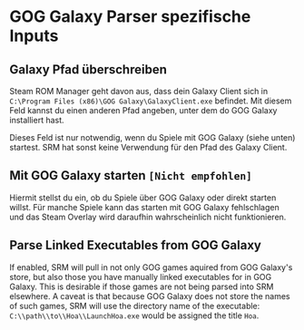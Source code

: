 # GOG Galaxy Parser spezifische Inputs

## Galaxy Pfad überschreiben
Steam ROM Manager geht davon aus, dass dein Galaxy Client sich in `C:\Program Files (x86)\GOG Galaxy\GalaxyClient.exe` befindet. Mit diesem Feld kannst du einen anderen Pfad angeben, unter dem do GOG Galaxy installiert hast.

Dieses Feld ist nur notwendig, wenn du Spiele mit GOG Galaxy (siehe unten) startest. SRM hat sonst keine Verwendung für den Pfad des Galaxy Client.

## Mit GOG Galaxy starten `[Nicht empfohlen]`

Hiermit stellst du ein, ob du Spiele über GOG Galaxy oder direkt starten willst. Für manche Spiele kann das starten mit GOG Galaxy fehlschlagen und das Steam Overlay wird daraufhin wahrscheinlich nicht funktionieren.

## Parse Linked Executables from GOG Galaxy

If enabled, SRM will pull in not only GOG games aquired from GOG Galaxy's store, but also those you have manually linked executables for in GOG Galaxy. This is desirable if those games are not being parsed into SRM elsewhere. A caveat is that because GOG Galaxy does not store the names of such games, SRM will use the directory name of the executable: `C:\\path\\to\\Hoa\\LaunchHoa.exe` would be assigned the title `Hoa`.
